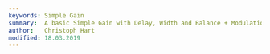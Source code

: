 ```yaml
---
keywords: Simple Gain
summary:  A basic Simple Gain with Delay, Width and Balance + Modulation Chains
author:   Christoph Hart
modified: 18.03.2019
---
```

